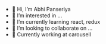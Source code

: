 - 👋 Hi, I’m Abhi Panseriya
- 👀 I’m interested in ...
- 🌱 I’m currently learning react, redux
- 💞️ I’m looking to collaborate on ...
- 💼 Currently working at carousell

<!---
AbhiPanseriya/AbhiPanseriya is a ✨ special ✨ repository because its `README.md` (this file) appears on your GitHub profile.
You can click the Preview link to take a look at your changes.
--->
